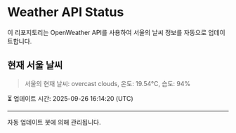 
# Weather API Status

이 리포지토리는 OpenWeather API를 사용하여 서울의 날씨 정보를 자동으로 업데이트합니다.

## 현재 서울 날씨
> 서울의 현재 날씨: overcast clouds, 온도: 19.54°C, 습도: 94%

⏳ 업데이트 시간: 2025-09-26 16:14:20 (UTC)

---
자동 업데이트 봇에 의해 관리됩니다.
